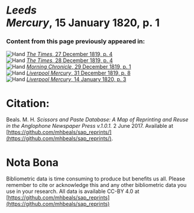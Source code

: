 # *Leeds Mercury*, 15 January 1820, p. 1  
  
### Content from this page previously appeared in:  
![Hand](http://scissorsandpaste.net/wp-content/uploads/2017/06/smallhandpointer.png) [*The Times*, 27 December 1819, p. 4](https://mhbeals.github.io/sap_html/The-Times/The-Times-27-December-1819-p-4)  
![Hand](http://scissorsandpaste.net/wp-content/uploads/2017/06/smallhandpointer.png) [*The Times*, 28 December 1819, p. 4](https://mhbeals.github.io/sap_html/The-Times/The-Times-28-December-1819-p-4)  
![Hand](http://scissorsandpaste.net/wp-content/uploads/2017/06/smallhandpointer.png) [*Morning Chronicle*, 29 December 1819, p. 1](https://mhbeals.github.io/sap_html/Morning-Chronicle/Morning-Chronicle-29-December-1819-p-1)  
![Hand](http://scissorsandpaste.net/wp-content/uploads/2017/06/smallhandpointer.png) [*Liverpool Mercury*, 31 December 1819, p. 8](https://mhbeals.github.io/sap_html/Liverpool-Mercury/Liverpool-Mercury-31-December-1819-p-8)  
![Hand](http://scissorsandpaste.net/wp-content/uploads/2017/06/smallhandpointer.png) [*Liverpool Mercury*, 14 January 1820, p. 3](https://mhbeals.github.io/sap_html/Liverpool-Mercury/Liverpool-Mercury-14-January-1820-p-3)  


# Citation: 

Beals. M. H. *Scissors and Paste Database: A Map of Reprinting and Reuse in the Anglophone Newspaper Press v.1.0.1.* 2 June 2017. Available at [https://github.com/mhbeals/sap_reprints/](https://github.com/mhbeals/sap_reprints/). 

# Nota Bona

Bibliometric data is time consuming to produce but benefits us all. Please remember to cite or acknowledge this and any other bibliometric data you use in your research. All data is available CC-BY 4.0 at [https://github.com/mhbeals/sap_reprints](https://github.com/mhbeals/sap_reprints)
